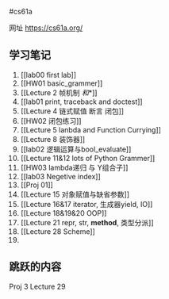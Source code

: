 #cs61a

网址 https://cs61a.org/

## 学习笔记
1. [[lab00 first lab]]
2. [[HW01 basic_grammer]]
3. [[Lecture 2 帧机制  *和**]]
4. [[lab01 print, traceback and doctest]]
5. [[Lecture 4 链式赋值 断言 闭包]]
6. [[HW02 闭包练习]]
7. [[Lecture 5 lanbda and Function Currying]]
8. [[Lecture 8 装饰器]]
9. [[lab02 逻辑运算与bool_evaluate]]
10. [[Lecture 11&12 lots of Python Grammer]]
11. [[HW03 lambda递归 与 Y组合子]]
12. [[lab03 Negetive index]]
13. [[Proj 01]]
14. [[Lecture 15 对象赋值与缺省参数]]
15. [[Lecture 16&17 iterator, 生成器yield, IO]]
16. [[Lecture 18&19&20 OOP]]
17. [[Lecture 21 repr, str, __method__, 类型分派]]
18. [[Lecture 28 Scheme]]
19. 


## 跳跃的内容

Proj 3
Lecture 29



